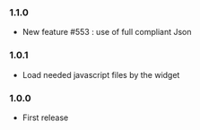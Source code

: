 ### 1.1.0
* New feature #553 : use of full compliant Json

### 1.0.1
* Load needed javascript files by the widget

### 1.0.0
* First release